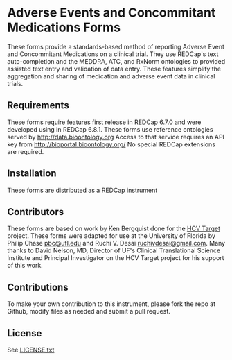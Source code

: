 # Adverse Events and Concommitant Medications Forms

These forms provide a standards-based method of reporting Adverse Event and Concommitant Medications on a clinical trial. They use REDCap's text auto-completion and the MEDDRA, ATC, and RxNorm ontologies to provided assisted text entry and validation of data entry.  These features simplify the aggregation and sharing of medication and adverse event data in clinical trials.

## Requirements

These forms require features first release in REDCap 6.7.0 and were developed using in REDCap 6.8.1.  These forms use reference ontologies served by http://data.bioontology.org  Access to that service requires an API key from http://bioportal.bioontology.org/  No special REDCap extensions are required.

## Installation

These forms are distributed as a REDCap instrument

## Contributors

These forms are based on work by Ken Bergquist done for the [HCV Target](http://www.hcvtarget.org/) project.  These forms were adapted for use at the University of Florida by Philip Chase <pbc@ufl.edu> and Ruchi V. Desai <ruchivdesai@gmail.com>.  Many thanks to David Nelson, MD, Director of UF's Clinical Translational Science Institute and Principal Investigator on the HCV Target project for his support of this work.

## Contributions

To make your own contribution to this instrument, please fork the repo at Github, modify files as needed and submit a pull request.

## License

See [LICENSE.txt](LICENSE.txt)
